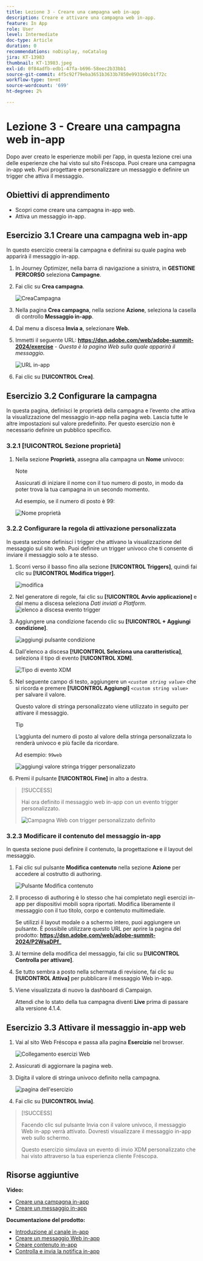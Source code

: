 ```yaml
---
title: Lezione 3 - Creare una campagna web in-app
description: Creare e attivare una campagna web in-app.
feature: In App
role: User
level: Intermediate
doc-type: Article
duration: 0
recommendations: noDisplay, noCatalog
jira: KT-13983
thumbnail: KT-13983.jpeg
exl-id: 0f84adfb-edb1-47fa-b696-58eec2b33bb1
source-git-commit: 4f5c92f79eba3651b3633b7850e993160cb1f72c
workflow-type: tm+mt
source-wordcount: '699'
ht-degree: 2%

---
```


# Lezione 3 - Creare una campagna web in-app

Dopo aver creato le esperienze mobili per l’app, in questa lezione crei una delle esperienze che hai visto sul sito Fréscopa. Puoi creare una campagna in-app web. Puoi progettare e personalizzare un messaggio e definire un trigger che attiva il messaggio.

## Obiettivi di apprendimento

* Scopri come creare una campagna in-app web.
* Attiva un messaggio in-app.

## Esercizio 3.1 Creare una campagna web in-app

In questo esercizio creerai la campagna e definirai su quale pagina web apparirà il messaggio in-app.

1. In Journey Optimizer, nella barra di navigazione a sinistra, in **GESTIONE PERCORSO** seleziona **Campagne**.

1. Fai clic su **Crea campagna**.

   ![CreaCampagna](/help/summit/l820-lab-workbook/assets/4-1-create-campaign.png)

1. Nella pagina **Crea campagna**, nella sezione **Azione**, seleziona la casella di controllo **Messaggio in-app**.

1. Dal menu a discesa **Invia a**, selezionare **Web.**

1. Immetti il seguente URL: **https://dsn.adobe.com/web/adobe-summit-2024/exercise** - *Questa è la pagina Web sulla quale apparirà il messaggio.*

   ![URL in-app](/help/summit/l820-lab-workbook/assets/4-1-1-in-app-url.png)

1. Fai clic su **[!UICONTROL Crea]**.

## Esercizio 3.2 Configurare la campagna

In questa pagina, definisci le proprietà della campagna e l’evento che attiva la visualizzazione del messaggio in-app nella pagina web. Lascia tutte le altre impostazioni sul valore predefinito. Per questo esercizio non è necessario definire un pubblico specifico.

### 3.2.1 [!UICONTROL Sezione proprietà]

1. Nella sezione **Proprietà**, assegna alla campagna un **Nome** univoco:

   >[!NOTE]
   > Assicurati di iniziare il nome con il tuo numero di posto, in modo da poter
   > trova la tua campagna in un secondo momento.
   > 
   > Ad esempio, se il numero di posto è 99: 
   >
   > ![Nome proprietà](/help/summit/l820-lab-workbook/assets/4-1-2-properties-name.png)


### 3.2.2 Configurare la regola di attivazione personalizzata

In questa sezione definisci i trigger che attivano la visualizzazione del messaggio sul sito web. Puoi definire un trigger univoco che ti consente di inviare il messaggio solo a te stesso.

1. Scorri verso il basso fino alla sezione **[!UICONTROL Triggers]**, quindi fai clic su **[!UICONTROL Modifica trigger]**.

   ![modifica](/help/summit/l820-lab-workbook/assets/3-2-1-2-edit-triggers.png)

1. Nel generatore di regole, fai clic su **[!UICONTROL Avvio applicazione]** e dal menu a discesa seleziona *Dati inviati a Platform*.
   ![elenco a discesa evento trigger](/help/summit/l820-lab-workbook/assets/trigger-drop-down-sent-to-platform.png)

1. Aggiungere una condizione facendo clic su **[!UICONTROL + Aggiungi condizione]**.

   ![aggiungi pulsante condizione](/help/summit/l820-lab-workbook/assets/3-2-1-3-add-condition.png)

1. Dall&#39;elenco a discesa **[!UICONTROL Seleziona una caratteristica]**, seleziona il tipo di evento **[!UICONTROL XDM]**.

   ![Tipo di evento XDM](/help/summit/l820-lab-workbook/assets/4-1-2-dropdown-xdm-event.png)


1. Nel seguente campo di testo, aggiungere un *`<custom string value>`* che si ricorda e premere **[!UICONTROL Aggiungi]** `<custom string value>` per salvare il valore.

   Questo valore di stringa personalizzato viene utilizzato in seguito per attivare il messaggio.

   >[!TIP]
   > L’aggiunta del numero di posto al valore della stringa personalizzata lo renderà univoco e più facile da ricordare.
   > 
   > Ad esempio: `99web`
   > 

   ![aggiungi valore stringa trigger personalizzato](/help/summit/l820-lab-workbook/assets/4-1-2-add-custom-trigger-dropdown.png)

1. Premi il pulsante **[!UICONTROL Fine]** in alto a destra.

>[!SUCCESS]
>
>Hai ora definito il messaggio web in-app con un evento trigger personalizzato.
>
>![Campagna Web con trigger personalizzato definito](/help/summit/l820-lab-workbook/assets/4-1-2-2-web-campaign-with-custom-trigger.png)


### 3.2.3 Modificare il contenuto del messaggio in-app

In questa sezione puoi definire il contenuto, la progettazione e il layout del messaggio.

1. Fai clic sul pulsante **Modifica contenuto** nella sezione **Azione** per accedere al costrutto di authoring.

   ![Pulsante Modifica contenuto](/help/summit/l820-lab-workbook/assets/3-1-3-1-edit-content-button.png)

1. Il processo di authoring è lo stesso che hai completato negli esercizi in-app per dispositivi mobili sopra riportati. Modifica liberamente il messaggio con il tuo titolo, corpo e contenuto multimediale.

   Se utilizzi il layout modale o a schermo intero, puoi aggiungere un pulsante. È possibile utilizzare questo URL per aprire la pagina del prodotto: **https://dsn.adobe.com/web/adobe-summit-2024/P2WsaDPf_**

1. Al termine della modifica del messaggio, fai clic su **[!UICONTROL Controlla per attivare]**.

1. Se tutto sembra a posto nella schermata di revisione, fai clic su **[!UICONTROL Attiva]** per pubblicare il messaggio Web in-app.

1. Viene visualizzata di nuovo la dashboard di Campaign.

   Attendi che lo stato della tua campagna diventi **Live** prima di passare alla versione 4.1.4.

## Esercizio 3.3 Attivare il messaggio in-app web

1. Vai al sito Web Fréscopa e passa alla pagina **Esercizio** nel browser.

   ![Collegamento esercizi Web](/help/summit/l820-lab-workbook/assets/4-2-frescopa-web-exercise-link.png)

1. Assicurati di aggiornare la pagina web.

1. Digita il valore di stringa univoco definito nella campagna.

   ![pagina dell&#39;esercizio](/help/summit/l820-lab-workbook/assets/4-2-exercise-page.png)

1. Fai clic su **[!UICONTROL Invia]**.

>[!SUCCESS]
>
>Facendo clic sul pulsante Invia con il valore univoco, il messaggio Web in-app verrà attivato. Dovresti visualizzare il messaggio in-app web sullo schermo.
>
>Questo esercizio simulava un evento di invio XDM personalizzato che hai visto attraverso la tua esperienza cliente Fréscopa.


## Risorse aggiuntive

**Video:**

* [Creare una campagna in-app](/help/channels/create-an-in-app-campaign.md)
* [Creare un messaggio in-app](/help/channels/author-in-app-messages.md)

**Documentazione del prodotto:**

* [Introduzione al canale in-app](https://experienceleague.adobe.com/en/docs/journey-optimizer/using/in-app/get-started-in-app)
* [Creare un messaggio Web in-app](https://experienceleague.adobe.com/en/docs/journey-optimizer/using/in-app/create-in-app-web)
* [Creare contenuto in-app](https://experienceleague.adobe.com/en/docs/journey-optimizer/using/in-app/design-in-app)
* [Controlla e invia la notifica in-app](https://experienceleague.adobe.com/en/docs/journey-optimizer/using/in-app/send-in-app)
